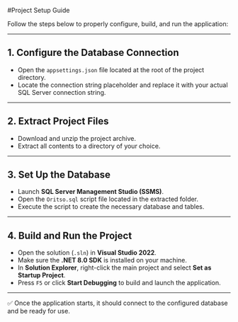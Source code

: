 #Project Setup Guide

Follow the steps below to properly configure, build, and run the application:

---

## 1. Configure the Database Connection

- Open the `appsettings.json` file located at the root of the project directory.
- Locate the connection string placeholder and replace it with your actual SQL Server connection string.

---

## 2. Extract Project Files

- Download and unzip the project archive.
- Extract all contents to a directory of your choice.

---

## 3. Set Up the Database

- Launch **SQL Server Management Studio (SSMS)**.
- Open the `Oritso.sql` script file located in the extracted folder.
- Execute the script to create the necessary database and tables.

---

## 4. Build and Run the Project

- Open the solution (`.sln`) in **Visual Studio 2022**.
- Make sure the **.NET 8.0 SDK** is installed on your machine.
- In **Solution Explorer**, right-click the main project and select **Set as Startup Project**.
- Press `F5` or click **Start Debugging** to build and launch the application.

---

✅ Once the application starts, it should connect to the configured database and be ready for use.

